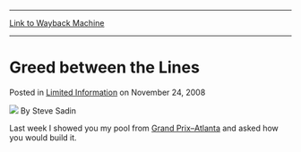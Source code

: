 
---
[Link to Wayback Machine](https://web.archive.org/web/20150814035658/http://magic.wizards.com/en/articles/archive/limited-information/greed-between-lines-2008-11-24)

[_metadata_:author]:- "Steve Sadin"
[_metadata_:description]:- "*/ /*-->*/ Last week I showed you my pool from Grand Prix–Atlanta and asked how you would build it."
[_metadata_:generator]:- "Drupal 7 (http://drupal.org)"
[_metadata_:node]:- "186721"
[_metadata_:publish_date]:- "2008-11-24"
[_metadata_:source]:- "div-main-content"
[_metadata_:title]:- "Greed between the Lines"
[_metadata_:wayback_capture_timestamp]:- "2015-08-14 03:56:58"
[_metadata_:wayback_raw_url]:- "https://web.archive.org/web/20150814035658id_/http://magic.wizards.com/en/articles/archive/limited-information/greed-between-lines-2008-11-24"
[_metadata_:wayback_url]:- "http://magic.wizards.com/en/articles/archive/limited-information/greed-between-lines-2008-11-24"
---


Greed between the Lines
=======================



 Posted in [Limited Information](/en/articles/columns/limited-information-archive)
 on November 24, 2008 






![](https://media.magic.wizards.com/styles/auth_small/public/images/person/authorpic_SteveSadin.jpg)
By Steve Sadin










Last week I showed you my pool from [Grand Prix–Atlanta](/magic/magazine/article.aspx?x=mtg/daily/eventcoverage/gpatl08/welcome) and asked how you would build it. 

  
 




